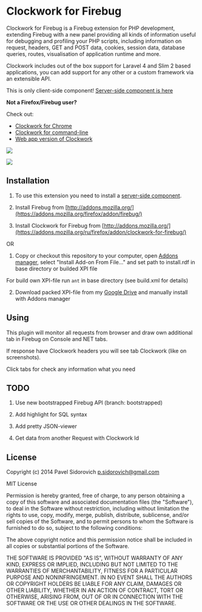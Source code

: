 Clockwork for Firebug
=====================

Clockwork for Firebug is a Firebug extension for PHP development, extending Firebug with a new panel providing all kinds of information useful for debugging and profiling your PHP scripts, including information on request, headers, GET and POST data, cookies, session data, database queries, routes, visualisation of application runtime and more.

Clockwork includes out of the box support for Laravel 4 and Slim 2 based applications, you can add support for any other or a custom framework via an extensible API.

This is only client-side component!
[Server-side component is here](http://github.com/itsgoingd/clockwork)

**Not a Firefox/Firebug user?**

Check out:

- [Clockwork for Chrome](https://github.com/itsgoingd/clockwork-chrome)
- [Clockwork for command-line](https://github.com/ptrofimov/clockwork-cli)
- [Web app version of Clockwork](http://github.com/itsgoingd/clockwork-web)

![](http://s30.postimg.org/hh9qav7kx/clockwork_firebug_timeline.png)

![](http://s30.postimg.org/wjcbaowf5/clockwork_firebug_log.png)

## Installation

1. To use this extension you need to install a [server-side component](http://github.com/itsgoingd/clockwork).

2. Install Firebug from [http://addons.mozilla.org/](https://addons.mozilla.org/firefox/addon/firebug/)

3. Install Clockwork for Firebug from [http://addons.mozilla.org/](https://addons.mozilla.org/ru/firefox/addon/clockwork-for-firebug/)

OR

1. Copy or checkout this repository to your computer, open [Addons manager](about:addons), select "Install Add-on From File..." and set path to install.rdf in base directory or builded XPI file

For build own XPI-file run ```ant``` in base directory (see build.xml for details)

2. Download packed XPI-file from my [Google Drive](https://drive.google.com/open?id=0B0oH5QtMFjKKbk42QUNpVzBYQTA&authuser=0) and manually install with Addons manager

## Using

This plugin will monitor all requests from browser and draw own additional tab in Firebug on Console and NET tabs.
  
If response have Clockwork headers you will see tab Clockwork (like on screenshots).

Click tabs for check any information what you need

## TODO

1. Use new bootstrapped Firebug API (branch: bootstrapped)

2. Add highlight for SQL syntax
 
3. Add pretty JSON-viewer

4. Get data from another Request with Clockwork Id

## License

Copyright (c) 2014 Pavel Sidorovich <p.sidorovich@gmail.com>

MIT License

Permission is hereby granted, free of charge, to any person obtaining
a copy of this software and associated documentation files (the
"Software"), to deal in the Software without restriction, including
without limitation the rights to use, copy, modify, merge, publish,
distribute, sublicense, and/or sell copies of the Software, and to
permit persons to whom the Software is furnished to do so, subject to
the following conditions:

The above copyright notice and this permission notice shall be
included in all copies or substantial portions of the Software.

THE SOFTWARE IS PROVIDED "AS IS", WITHOUT WARRANTY OF ANY KIND,
EXPRESS OR IMPLIED, INCLUDING BUT NOT LIMITED TO THE WARRANTIES OF
MERCHANTABILITY, FITNESS FOR A PARTICULAR PURPOSE AND
NONINFRINGEMENT. IN NO EVENT SHALL THE AUTHORS OR COPYRIGHT HOLDERS BE
LIABLE FOR ANY CLAIM, DAMAGES OR OTHER LIABILITY, WHETHER IN AN ACTION
OF CONTRACT, TORT OR OTHERWISE, ARISING FROM, OUT OF OR IN CONNECTION
WITH THE SOFTWARE OR THE USE OR OTHER DEALINGS IN THE SOFTWARE.
